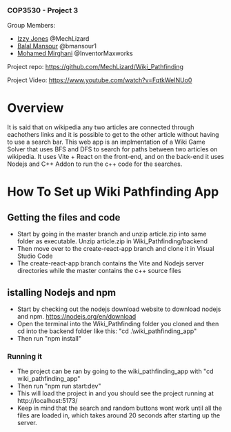### COP3530 - Project 3

Group Members:
- [Izzy Jones](https://github.com/MechLizard) @MechLizard
- [Balal Mansour](https://github.com/bmansour1) @bmansour1
- [Mohamed Mirghani](https://github.com/InventorMaxworks) @InventorMaxworks

Project repo: https://github.com/MechLizard/Wiki_Pathfinding

Project Video: https://www.youtube.com/watch?v=FqtkWeINUo0

# Overview
It is said that on wikipedia any two articles are connected through eachothers links and it is possible to get to the other article without having to use a search bar. This web app is an implmentation of a Wiki Game Solver that uses BFS and DFS to search for paths between two articles on wikipedia. It uses Vite + React on the front-end, and on the back-end it uses Nodejs and C++ Addon to run the c++ code for the searches.

# How To Set up Wiki Pathfinding App

## Getting the files and code
- Start by going in the master branch and unzip article.zip into same folder as executable. Unzip article.zip in Wiki_Pathfinding/backend 
- Then move over to the create-react-app branch and clone it in Visual Studio Code
- The create-react-app branch contains the Vite and Nodejs server directories while the master contains the c++ source files

## istalling Nodejs and npm
- Start by checking out the nodejs download website to download nodejs and npm. https://nodejs.org/en/download
- Open the terminal into the Wiki_Pathfinding folder you cloned and then cd into the backend folder like this: "cd .\wiki_pathfinding_app\"
- Then run "npm install"

### Running it
- The project can be ran by going to the wiki_pathfinding_app with "cd wiki_pathfinding_app"
- Then run "npm run start:dev"
- This will load the project in and you should see the project running at http://localhost:5173/
- Keep in mind that the search and random buttons wont work until all the files are loaded in, which takes around 20 seconds after starting up the server.

